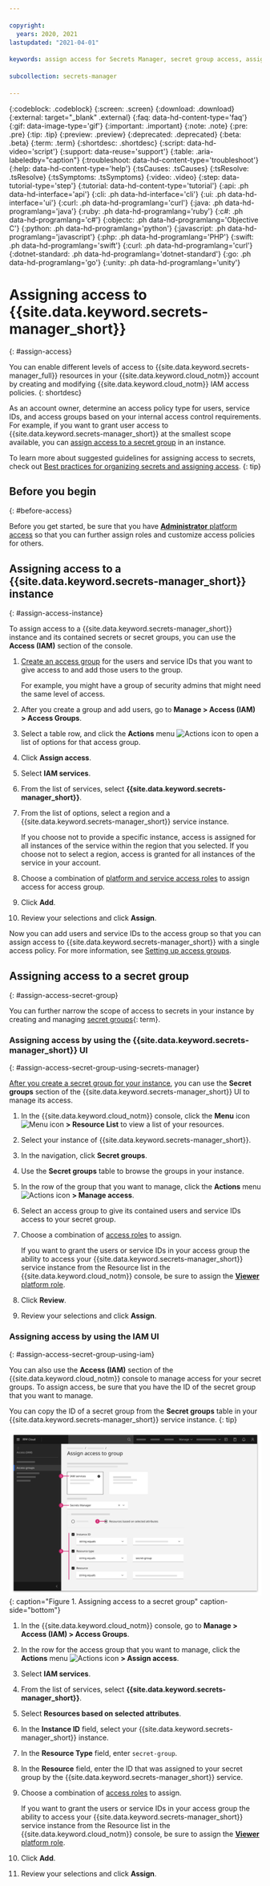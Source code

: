```yaml
---

copyright:
  years: 2020, 2021
lastupdated: "2021-04-01"

keywords: assign access for Secrets Manager, secret group access, assign access for all secrets, grant access, add users

subcollection: secrets-manager

---
```


{:codeblock: .codeblock}
{:screen: .screen}
{:download: .download}
{:external: target="_blank" .external}
{:faq: data-hd-content-type='faq'}
{:gif: data-image-type='gif'}
{:important: .important}
{:note: .note}
{:pre: .pre}
{:tip: .tip}
{:preview: .preview}
{:deprecated: .deprecated}
{:beta: .beta}
{:term: .term}
{:shortdesc: .shortdesc}
{:script: data-hd-video='script'}
{:support: data-reuse='support'}
{:table: .aria-labeledby="caption"}
{:troubleshoot: data-hd-content-type='troubleshoot'}
{:help: data-hd-content-type='help'}
{:tsCauses: .tsCauses}
{:tsResolve: .tsResolve}
{:tsSymptoms: .tsSymptoms}
{:video: .video}
{:step: data-tutorial-type='step'}
{:tutorial: data-hd-content-type='tutorial'}
{:api: .ph data-hd-interface='api'}
{:cli: .ph data-hd-interface='cli'}
{:ui: .ph data-hd-interface='ui'}
{:curl: .ph data-hd-programlang='curl'}
{:java: .ph data-hd-programlang='java'}
{:ruby: .ph data-hd-programlang='ruby'}
{:c#: .ph data-hd-programlang='c#'}
{:objectc: .ph data-hd-programlang='Objective C'}
{:python: .ph data-hd-programlang='python'}
{:javascript: .ph data-hd-programlang='javascript'}
{:php: .ph data-hd-programlang='PHP'}
{:swift: .ph data-hd-programlang='swift'}
{:curl: .ph data-hd-programlang='curl'}
{:dotnet-standard: .ph data-hd-programlang='dotnet-standard'}
{:go: .ph data-hd-programlang='go'}
{:unity: .ph data-hd-programlang='unity'}

# Assigning access to {{site.data.keyword.secrets-manager_short}}
{: #assign-access}

You can enable different levels of access to {{site.data.keyword.secrets-manager_full}} resources in your {{site.data.keyword.cloud_notm}} account by creating and modifying {{site.data.keyword.cloud_notm}} IAM access policies.
{: shortdesc}

As an account owner, determine an access policy type for users, service IDs, and access groups based on your internal access control requirements. For example, if you want to grant user access to {{site.data.keyword.secrets-manager_short}} at the smallest scope available, you can [assign access to a secret group](#assign-access-secret-group) in an instance.

To learn more about suggested guidelines for assigning access to secrets, check out [Best practices for organizing secrets and assigning access](/docs/secrets-manager?topic=secrets-manager-best-practices-organize-secrets).
{: tip}

## Before you begin
{: #before-access}

Before you get started, be sure that you have [**Administrator** platform access](/docs/account?topic=account-assign-access-resources#assign-new-access) so that you can further assign roles and customize access policies for others.

## Assigning access to a {{site.data.keyword.secrets-manager_short}} instance
{: #assign-access-instance}

To assign access to a {{site.data.keyword.secrets-manager_short}} instance and its contained secrets or secret groups, you can use the **Access (IAM)** section of the console.

1. [Create an access group](/docs/account?topic=account-groups#create_ag) for the users and service IDs that you want to give access to and add those users to the group.

   For example, you might have a group of security admins that might need the same level of access.
2. After you create a group and add users, go to **Manage > Access (IAM) > Access Groups**.
3. Select a table row, and click the **Actions** menu ![Actions icon](../icons/actions-icon-vertical.svg) to open a list of options for that access group.
4. Click **Assign access**.
5. Select **IAM services**.
6. From the list of services, select **{{site.data.keyword.secrets-manager_short}}**.
7. From the list of options, select a region and a {{site.data.keyword.secrets-manager_short}} service instance.

    If you choose not to provide a specific instance, access is assigned for all instances of the service within the region that you selected. If you choose not to select a region, access is granted for all instances of the service in your account.
8. Choose a combination of [platform and service access roles](/docs/secrets-manager?topic=secrets-manager-iam) to assign access for access group.
9.  Click **Add**.
10. Review your selections and click **Assign**.

  Now you can add users and service IDs to the access group so that you can assign access to {{site.data.keyword.secrets-manager_short}} with a single access policy. For more information, see [Setting up access groups](/docs/account?topic=account-groups).

## Assigning access to a secret group
{: #assign-access-secret-group}

You can further narrow the scope of access to secrets in your instance by creating and managing [secret groups](#x9968962){: term}.

### Assigning access by using the {{site.data.keyword.secrets-manager_short}} UI
{: #assign-access-secret-group-using-secrets-manager}

[After you create a secret group for your instance](/docs/secrets-manager?topic=secrets-manager-secret-groups#create-secret-groups), you can use the **Secret groups** section of the {{site.data.keyword.secrets-manager_short}} UI to manage its access.

1. In the {{site.data.keyword.cloud_notm}} console, click the **Menu** icon ![Menu icon](../icons/icon_hamburger.svg) **> Resource List** to view a list of your resources.
2. Select your instance of {{site.data.keyword.secrets-manager_short}}.
3. In the navigation, click **Secret groups**.
4. Use the **Secret groups** table to browse the groups in your instance.
5. In the row of the group that you want to manage, click the **Actions** menu ![Actions icon](../icons/actions-icon-vertical.svg) **> Manage access**.
6. Select an access group to give its contained users and service IDs access to your secret group.
7. Choose a combination of [access roles](/docs/secrets-manager?topic=secrets-manager-iam) to assign.

    If you want to grant the users or service IDs in your access group the ability to access your {{site.data.keyword.secrets-manager_short}} service instance from the Resource list in the {{site.data.keyword.cloud_notm}} console, be sure to assign the [**Viewer** platform role](/docs/secrets-manager?topic=secrets-manager-iam#iam-roles-actions).
8. Click **Review**.
9.  Review your selections and click **Assign**.

### Assigning access by using the IAM UI
{: #assign-access-secret-group-using-iam}

You can also use the **Access (IAM)** section of the {{site.data.keyword.cloud_notm}} console to manage access for your secret groups. To assign access, be sure that you have the ID of the secret group that you want to manage.

You can copy the ID of a secret group from the **Secret groups** table in your {{site.data.keyword.secrets-manager_short}} service instance.
{: tip}

![The figure shows a simplified IAM dashboard with numbered steps for assigning access to a Secrets Manager secret group. The steps are described in the following text.](images/assign-access-secret-group.svg){: caption="Figure 1. Assigning access to a secret group" caption-side="bottom"}

1. In the {{site.data.keyword.cloud_notm}} console, go to **Manage > Access (IAM) > Access Groups**.
2. In the row for the access group that you want to manage, click the **Actions** menu ![Actions icon](../icons/actions-icon-vertical.svg) **> Assign access**.
3. Select **IAM services**.
4. From the list of services, select **{{site.data.keyword.secrets-manager_short}}**.
5. Select **Resources based on selected attributes**.
6. In the **Instance ID** field, select your {{site.data.keyword.secrets-manager_short}} instance.
7. In the **Resource Type** field, enter `secret-group`.
8. In the **Resource** field, enter the ID that was assigned to your secret group by the {{site.data.keyword.secrets-manager_short}} service.
9.  Choose a combination of [access roles](/docs/secrets-manager?topic=secrets-manager-iam) to assign.

    If you want to grant the users or service IDs in your access group the ability to access your {{site.data.keyword.secrets-manager_short}} service instance from the Resource list in the {{site.data.keyword.cloud_notm}} console, be sure to assign the [**Viewer** platform role](/docs/secrets-manager?topic=secrets-manager-iam#iam-roles-actions).
10. Click **Add**.
11. Review your selections and click **Assign**.
